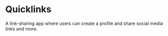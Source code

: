 # Quicklinks

A link-sharing app where users can create a profile and share social media links and more.
